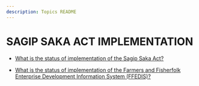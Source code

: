 ```yaml
---
description: Topics README
---
```


# SAGIP SAKA ACT IMPLEMENTATION


 - [What is the status of implementation of the Sagip Saka Act?](/other-priority-programs-and-projects/sagip-saka-act-implementation/what-is-the-status-of-implementation-of-the-sagip-saka-act.html)
    
 - [What is the status of implementation of the Farmers and Fisherfolk Enterprise Development Information System (FFEDIS)?](/other-priority-programs-and-projects/sagip-saka-act-implementation/what-is-the-status-of-implementation-of-the-farmers-and-fisherfolk-enterprise-development-informatio.html)
    
